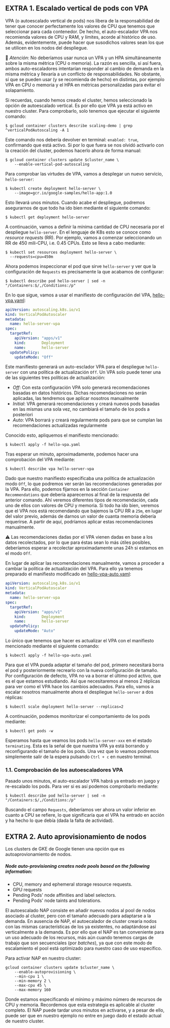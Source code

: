 ## EXTRA 1. Escalado vertical de pods con VPA

VPA (o autoescalado vertical de pods) nos libera de la responsabilidad
de tener que conocer perfectamente los valores de CPU que 
tenemos que seleccionar para cada contenedor. De hecho, el auto-escalador
VPA nos recomienda valores de CPU y RAM, y límites, acorde
al histórico de uso. Además, evidentemente, puede hacer que
susodichos valores sean los que se utilicen en los nodos del
despliegue.

🚨 *Atención*: No deberíamos usar nunca un VPA y un HPA simultáneamente
sobre la misma métrica (CPU o memoria). La razón es sencilla, si
así fuera, ambos auto-escaladores intentarían responder al cambio
de demanda en la misma métrica y llevaría a un conflicto de 
responsabilidades. No obstante, sí que se pueden usar (y se
recomienda de hecho) en distintas, por ejemplo VPA en CPU o memoria
y el HPA en métricas personalizadas para evitar el solapamiento.


Si recuerdas, cuando hemos creado el cluster, hemos seleccionado
la opción de autoescalado vertical. Es por ello que VPA ya está
activo en nuestro cluster. Para comprobarlo, solo tenemos que
ejecutar el siguiente comando:

```shell
$ gcloud container clusters describe scaling-demo | grep ^verticalPodAutoscaling -A 1
```

Este comando nos debería devolver en terminal: `enabled: true`,
confirmando que está activo. Si por lo que fuera se nos olvidó 
activarlo con la creación del cluster, podemos hacerlo ahora de 
forma manual:

```shell
$ gcloud container clusters update $cluster_name \
    --enable-vertical-pod-autoscaling
```

Para comprobar las virtudes de VPA, vamos a desplegar un nuevo
servicio, `hello-server`:

```shell
$ kubectl create deployment hello-server \
    --image=gcr.io/google-samples/hello-app:1.0
```

Esto llevará unos minutos. Cuando acabe el despliegue, 
podremos asegurarnos de que todo ha ido bien mediante el
siguiente comando:

```shell
$ kubectl get deployment hello-server
```

A continuación, vamos a definir la mínima cantidad de CPU
necesaria por el despliegue `hello-server`. En el lenguaje
de K8s esto se conoce como *resource requests* (RR). Por ejemplo,
vamos a comenzar seleccionando un RR de 450 mili-CPU, i.e. 0.45 CPUs.
Esto se lleva a cabo mediante:

```shell
$ kubectl set resources deployment hello-server \
  --requests=cpu=450m
```

Ahora podemos inspeccionar el pod que sirve `hello-server`
y ver que la configuración de `Requests` es precisamente
la que acabamos de configurar:

```shell
$ kubectl describe pod hello-server | sed -n "/Containers:$/,/Conditions:/p"
```

En lo que sigue, vamos a usar el manifiesto de configuración del
VPA, [hello-vpa.yaml](hello-vpa.yaml):

```yaml
apiVersion: autoscaling.k8s.io/v1
kind: VerticalPodAutoscaler
metadata:
  name: hello-server-vpa
spec:
  targetRef:
    apiVersion: "apps/v1"
    kind:       Deployment
    name:       hello-server
  updatePolicy:
    updateMode: "Off"
```

Este manifiesto generará un auto-esclador VPA para el 
despliegue `hello-server` con una política de actualización 
`Off`. Un VPA solo puede tener una de las siguientes tres
políticas de actualización:

- *Off*: Con esta configuración VPA solo generará recomendaciones
  basadas en datos históricos. Dichas recomendaciones no serán
  aplicadas, las tendremos que aplicar nosotros manualmente
- *Initial*: VPA generará recomendaciones y creará nuevos pods
  basadas en las mismas una sola vez, no cambiará el tamaño de los
  pods a posteriori
- *Auto*: VPA borrará y creará regularmente pods para que se cumplan
  las recomendaciones actualizadas regularmente
  
Conocido esto, apliquemos el manifiesto mencionado:

```shell
$ kubectl apply -f hello-vpa.yaml
```

Tras esperar un minuto, aproximadamente, podemos hacer una comprobación
del VPA mediante:

```shell
$ kubectl describe vpa hello-server-vpa
```

Dado que nuestro manifiesto especificaba una política de 
actualización modo `Off`, lo que podremos ver serán las recomendaciones
generadas por la VPA. Para ello, podemos fijarnos en la sección
`Container Recommendations` que debería aparecernos al final de
la respuesta del anterior comando. Ahí veremos diferentes
tipos de recomendación, cada uno de ellos con valores de CPU
y memoria. Si todo ha ido bien, veremos que el VPA nos está 
recomendando que bajemos la CPU RR a `25m`, en lugar del valor
previo, además de darnos un valor de cuanta memoria debería
requerirse. A partir de aquí, podríamos aplicar estas recomendaciones
manualmente. 

⚠️ Las recomendaciones dadas por el VPA vienen dadas en base
a los datos recolectados, por lo que para éstas sean lo más
útiles posibles, deberíamos esperar a recolectar aproximadamente 
unas 24h si estamos en el modo `Off`.

En lugar de aplicar las recomendaciones manualmente, vamos a 
proceder a cambiar la política de actualización del VPA.
Para ello ya tenemos preparado el manifiesto modificado
en [hello-vpa-auto.yaml](hello-vpa-auto.yaml):

```yaml
apiVersion: autoscaling.k8s.io/v1
kind: VerticalPodAutoscaler
metadata:
  name: hello-server-vpa
spec:
  targetRef:
    apiVersion: "apps/v1"
    kind:       Deployment
    name:       hello-server
  updatePolicy:
    updateMode: "Auto"
```

Lo único que tenemos que hacer es actualizar el VPA
con el manifiesto mencionado mediante el siguiente comando:

```shell
$ kubectl apply -f hello-vpa-auto.yaml
```

Para que el VPA pueda adaptar el tamaño del pod, 
primero necesitará borra el pod y posteriormente recrearlo
con la nueva configuración de tamaño. 
Por configuración de defecto, VPA no va a borrar el 
último pod activo, que es el que estamos estudiando. Así
que necesitaremos al menos 2 réplicas para ver como el VPA
hace los cambios adecuados. Para ello, vamos a escalar
nosotros manualmente ahora el despliegue `hello-server` 
a dos réplicas:

```shell
$ kubectl scale deployment hello-server --replicas=2
```

A continuación, podemos monitorizar el comportamiento de los
pods mediante:

```shell
$ kubectl get pods -w
```

Esperamos hasta que veamos los pods `hello-server-xxx` en
el estado `terminating`. Esta es la señal de que nuestra VPA
ya está borrando y reconfigurando el tamaño de los pods.
Una vez que lo veamos podremos simplemente salir de la espera
pulsando `Ctrl + c` en nuestro terminal.


### 1.1. Comprobación de los autoescaladores VPA


Pasado unos minutos, el auto-escalador VPA habrá ya entrado
en juego y re-escalado los pods. Para ver si es así podemos
comprobarlo mediante:

```shell
$ kubectl describe pod hello-server | sed -n "/Containers:$/,/Conditions:/p"
```

Buscando el campo `Requests`, deberíamos ver ahora un valor inferior en 
cuanto a CPU se refiere, lo que significaría que el VPA ha entrado
en acción y ha hecho lo que debía (dada la falta de actividad).



## EXTRA 2. Auto aprovisionamiento de nodos

Los clusters de GKE de Google tienen una opción que es autoaprovionamiento de nodos.

##### Node auto-provisioning creates node pools based on the following information:
- CPU, memory and ephemeral storage resource requests.
- GPU requests
- Pending Pods' node affinities and label selectors.
- Pending Pods' node taints and tolerations.

El autoescalado NAP consiste en añadir nuevos nodos al pool
de nodos asociado al cluster, pero con el tamaño adecuado para
adaptarse a la demanda. En ausencia de NAP, el autoecalador
de cluster crearía nodos con las mismas características
de los ya existentes, no adaptándose así verticalmente a la
demanda. Es por ello que el NAP es tan conveniente para un
uso adecuado de los recursos, más aún cuando tenemos cargas
de trabajo que son secuenciales (por *batches*), ya que 
con este modo de escalamiento el pool está optimizado para
nuestro caso de uso específico.

Para activar NAP en nuestro cluster:

```shell
gcloud container clusters update $cluster_name \
    --enable-autoprovisioning \
    --min-cpu 1 \
    --min-memory 2 \
    --max-cpu 45 \
    --max-memory 160
```

Donde estamos especificando el mínimo y máximo número de recursos
de CPU y memoria. Recordemos que esta estrategia es aplicable
al cluster completo. El NAP puede tardar unos minutos en activarse,
y a pesar de ello, puede ser que en nuestro ejemplo no entre en
juego dado el estado actual de nuestro cluster.


